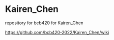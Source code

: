 # Kairen_Chen
repository for bcb420 for Kairen_Chen

https://github.com/bcb420-2022/Kairen_Chen/wiki
